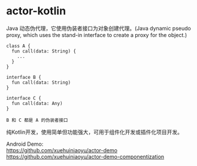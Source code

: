 # actor-kotlin
Java 动态伪代理，它使用伪装者接口为对象创建代理。(Java dynamic pseudo proxy, which uses the stand-in interface to create a proxy for the object.)

```
class A {
  fun call(data: String) {
    ...
  }
}
```

```
interface B {
  fun call(data: String)
}

interface C {
  fun call(data: Any)
}
```

```
B 和 C 都是 A 的伪装者接口
```

纯Kotlin开发，使用简单但功能强大，可用于组件化开发或插件化项目开发。

Android Demo: <br />
https://github.com/xuehuiniaoyu/actor-demo <br />
https://github.com/xuehuiniaoyu/actor-demo-componentization

